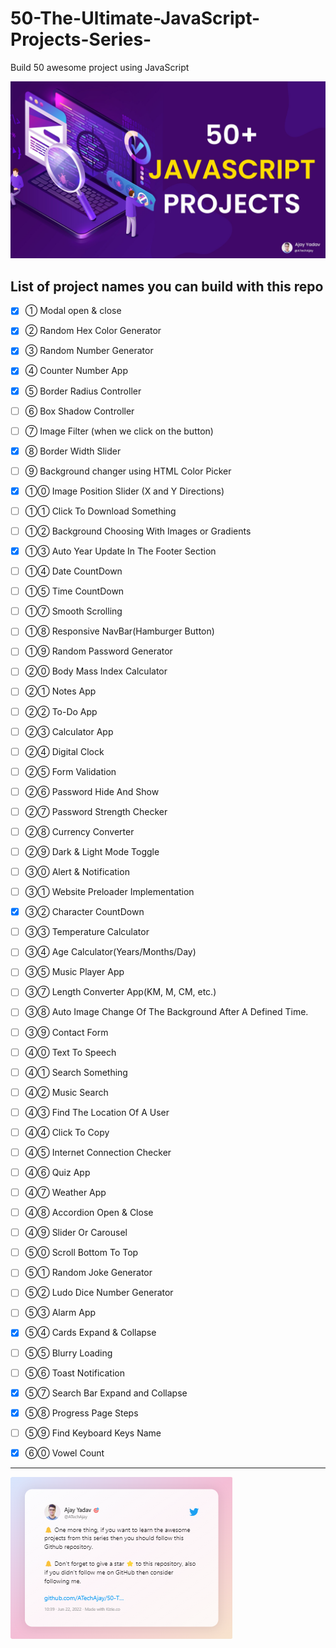 # 50-The-Ultimate-JavaScript-Projects-Series-
Build 50 awesome project using JavaScript

![Build 50 awesome project using JavaScript](/_images/presentation.jpg)


## List of project names you can build with this repo

- [X] ① Modal open & close

- [X] ② Random Hex Color Generator

- [X] ③ Random Number Generator

- [X] ④ Counter Number App

- [X] ⑤ Border Radius Controller

- [ ] ⑥ Box Shadow Controller

- [ ] ⑦ Image Filter (when we click on the button)

- [X] ⑧ Border Width Slider

- [ ] ⑨ Background changer using HTML Color Picker

- [X] ①⓪ Image Position Slider (X and Y Directions)

- [ ] ①① Click To Download Something

- [ ] ①② Background Choosing With Images or Gradients

- [X] ①③ Auto Year Update In The Footer Section

- [ ] ①④ Date CountDown

- [ ] ①⑤ Time CountDown

- [ ] ①⑦ Smooth Scrolling

- [ ] ①⑧ Responsive NavBar(Hamburger Button)

- [ ] ①⑨ Random Password Generator

- [ ] ②⓪ Body Mass Index Calculator

- [ ] ②① Notes App

- [ ] ②② To-Do App

- [ ] ②③ Calculator App

- [ ] ②④ Digital Clock

- [ ] ②⑤ Form Validation

- [ ] ②⑥ Password Hide And Show

- [ ] ②⑦ Password Strength Checker

- [ ] ②⑧ Currency Converter

- [ ] ②⑨ Dark & Light Mode Toggle

- [ ] ③⓪ Alert & Notification

- [ ] ③① Website Preloader Implementation

- [X] ③② Character CountDown

- [ ] ③③ Temperature Calculator

- [ ] ③④ Age Calculator(Years/Months/Day)

- [ ] ③⑤ Music Player App

- [ ] ③⑦ Length Converter App(KM, M, CM, etc.)

- [ ] ③⑧ Auto Image Change Of The Background After A Defined Time.

- [ ] ③⑨ Contact Form

- [ ] ④⓪ Text To Speech

- [ ] ④① Search Something

- [ ] ④② Music Search

- [ ] ④③ Find The Location Of A User

- [ ] ④④ Click To Copy

- [ ] ④⑤ Internet Connection Checker

- [ ] ④⑥ Quiz App

- [ ] ④⑦ Weather App

- [ ] ④⑧ Accordion Open & Close

- [ ] ④⑨ Slider Or Carousel

- [ ] ⑤⓪ Scroll Bottom To Top

- [ ] ⑤① Random Joke Generator

- [ ] ⑤② Ludo Dice Number Generator

- [ ] ⑤③ Alarm App

- [X] ⑤④ Cards Expand & Collapse

- [ ] ⑤⑤ Blurry Loading

- [ ] ⑤⑥ Toast Notification

- [X] ⑤⑦ Search Bar Expand and Collapse

- [X] ⑤⑧ Progress Page Steps

- [ ] ⑤⑨ Find Keyboard Keys Name

- [X] ⑥⓪ Vowel Count

___

![One more Thing](_images/OneMoreThing.png)

